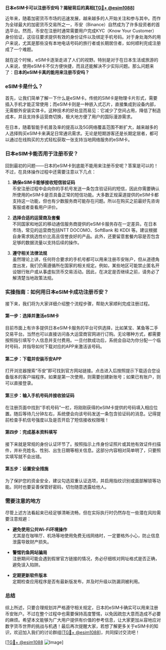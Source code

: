 **日本eSIM卡可以注册币安吗？揭秘背后的真相[[TG💪+ @esim1088](https://t.me/s/esim1088)]**

近年来，随着加密货币市场的迅速发展，越来越多的人开始关注和参与其中。而作为全球最大的加密货币交易所之一，币安（Binance）自然成为了许多投资者的首选平台。然而，币安在注册时通常需要用户完成KYC（Know Your Customer）身份验证，这往往要求提供有效的身份证件以及绑定手机号码。对于身处海外的用户来说，尤其是那些没有本地电话号码的旅行者或长期居住者，如何顺利完成注册成了一个难题。

就在这个时候，eSIM卡逐渐走进了人们的视野。特别是对于在日本生活或旅游的人来说，使用eSIM卡不仅方便快捷，而且还能解决不少实际问题。那么问题来了：**日本的eSIM卡真的能用来注册币安吗？**

### eSIM卡是什么？

首先，让我们简单了解一下什么是eSIM卡。传统的SIM卡是物理卡片形式，需要插入手机才能正常使用；而eSIM卡则是一种嵌入式芯片，直接集成到设备内部，无需额外安装实体卡。这种技术的好处显而易见：它减少了空间占用，降低了制造成本，并且支持多运营商切换，极大地方便了用户的国际漫游需求。

在日本，随着智能手机普及率的提高以及5G网络覆盖范围不断扩大，越来越多的人选择购买eSIM卡来满足日常通讯需求。无论是短期游客还是长期定居者，都可以通过在线购买的方式轻松获取一张支持当地网络服务的eSIM卡。

### 日本eSIM卡能否用于注册币安？

回到最初的问题——日本的eSIM卡到底能不能用来注册币安呢？答案是可以的！不过，在具体操作过程中还需要注意以下几点：

1. **确保eSIM卡能够接收短信验证码**  
   币安注册过程中会向你的手机号发送一条包含验证码的短信，因此你需要确认所使用的eSIM卡是否具备正常的短信功能。大多数正规渠道提供的eSIM卡都支持这一功能，但也有少数服务商可能存在问题。所以在购买之前最好先咨询客服或者查看用户评价。

2. **选择合适的运营商及套餐**  
   不同国家和地区的移动通信服务商提供的eSIM卡服务存在一定差异。在日本市场，常见的运营商包括NTT DOCOMO、SoftBank 和 KDDI 等。建议根据自身需求挑选性价比高且信誉良好的产品。此外，还要留意套餐内容是否包含足够的数据流量以支持后续的操作。

3. **遵守相关法律法规**  
   虽然理论上讲，任何符合要求的手机号都可以用来注册币安账户，但从道德角度出发，我们仍需遵循所在国家的相关规定。例如，某些地区可能禁止匿名开设银行账户或从事虚拟货币交易活动。因此，在决定是否继续之前，请务必了解清楚当地政策法规。

### 实操指南：如何用日本eSIM卡成功注册币安？

接下来，我们将为大家详细介绍整个流程步骤，帮助大家顺利完成注册过程。

#### 第一步：选择并激活eSIM卡
目前市面上有许多提供日本eSIM卡服务的平台可供选择，比如某宝、某鱼等二手交易平台。当然也可以直接访问各大运营商官网进行订购。无论哪种方式，都需要按照指引填写个人信息并支付费用。一旦付款成功后，系统会自动为你分配一个临时号码，并指导如何下载对应的APP来激活该号码。

#### 第二步：下载并安装币安APP
打开浏览器搜索“币安”即可找到官方网站链接。点击进入后按照提示下载适合您设备版本的客户端程序。如果是第一次使用，则需要创建新账号；如果已有账户，则可以直接登录。

#### 第三步：输入手机号码并接收验证码
在注册页面中找到“手机号码”一栏，将刚刚获得的eSIM卡提供的号码填入相应位置。随后等待几分钟左右，系统便会向该号码发送一条包含验证码的消息。记得提前检查手机信号强度以及是否开启了短信接收权限哦！

#### 第四步：完成基本资料填写
接下来就是常规的身份认证环节了。按照指示上传身份证照片或其他有效证件扫描件，并补充姓名、性别、出生日期等相关信息。这部分内容相对简单明了，只要照实填写就不会出错。

#### 第五步：设置安全措施
为了保护您的资金安全，建议勾选双重认证选项，并启用指纹识别或面部解锁等功能。同时也要妥善保管好密码，切勿随意透露给他人。

### 需要注意的地方

尽管上述方法看起来已经足够清晰流畅，但在实际执行时仍然存在一些潜在风险需要注意规避：

- **避免使用公共Wi-Fi环境操作**  
  尤其是在咖啡厅、机场等地使用免费无线网络时，一定要格外小心，防止信息泄露导致财产损失。
  
- **警惕钓鱼网站骗局**  
  注册期间可能会遇到假冒官方链接的情况，务必仔细核对网址格式是否正确，避免误入陷阱。

- **定期更新软件版本**  
  定期检查应用程序是否有最新版发布，并及时升级以防漏洞被利用。

### 总结

综上所述，只要合理规划并严格遵守相关规定，日本的eSIM卡确实可以用来注册币安账户。不过在整个过程中也需要保持高度警惕，以免因疏忽大意而造成不必要的麻烦。希望本文能够为广大用户提供有价值的参考信息，让大家更加从容地应对数字货币世界的挑战与机遇！最后再次提醒大家，若想了解更多关于eSIM卡的知识，欢迎加入我们的讨论群组[[TG💪+ @esim1088](https://t.me/s/esim1088)]，共同探讨交流吧！

[[TG💪+ @esim1088](https://t.me/s/esim1088) ![Image](https://i.postimg.cc/4NQfJmqS/Snipaste-2025-05-13-00-14-12.png)]